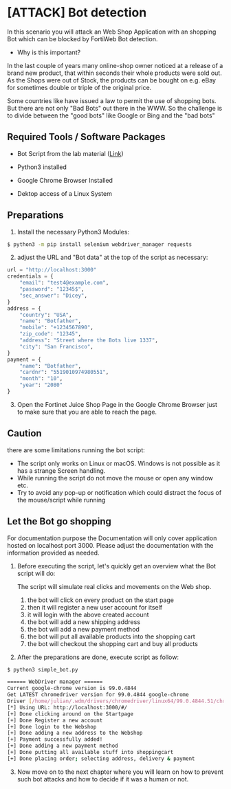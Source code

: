 # [ATTACK] Bot detection

In this scenario you will attack an Web Shop Application with an shopping Bot which can be blocked by FortiWeb Bot detection.

- Why is this important?

In the last couple of years many online-shop owner noticed at a release of a brand new product, that within seconds their whole products were sold out. As the Shops were out of Stock, the products can be bought on e.g. eBay for sometimes double or triple of the original price.

Some countries like have issued a law to permit the use of shopping bots. But there are not only "Bad Bots" out there in the WWW. So the challenge is to divide between the "good bots" like Google or Bing and the "bad bots"

## Required Tools / Software Packages

- Bot Script from the lab material ([Link](../Python_Scripts/simple_bot.py))

- Python3 installed
- Google Chrome Browser Installed
- Dektop access of a Linux System

## Preparations

1. Install the necessary Python3 Modules:

```bash
$ python3 -m pip install selenium webdriver_manager requests
```

2. adjust the URL and "Bot data" at the top of the script as necessary:

```python
url = "http://localhost:3000"
credentials = {
    "email": "test4@example.com",
    "password": "12345$",
    "sec_answer": "Dicey",
}
address = {
    "country": "USA",
    "name": "Botfather",
    "mobile": "+1234567890",
    "zip_code": "12345",
    "address": "Street where the Bots live 1337",
    "city": "San Francisco",
}
payment = {
    "name": "Botfather",
    "cardnr": "5519010974980551",
    "month": "10",
    "year": "2080"
}
```

3. Open the Fortinet Juice Shop Page in the Google Chrome Browser just to make sure that you are able to reach the page.

## Caution

there are some limitations running the bot script:

- The script only works on Linux or macOS. Windows is not possible as it has a strange Screen handling.
- While running the script do not move the mouse or open any window etc.
- Try to avoid any pop-up or notification which could distract the focus of the mouse/script while running



## Let the Bot go shopping

For documentation purpose the Documentation will only cover application hosted on localhost port 3000. Please adjust the documentation with the information provided as needed.

1. Before executing the script, let's quickly get an overview what the Bot script will do:

   The script will simulate real clicks and movements on the Web shop.

   1. the bot will click on every product on the start page
   2. then it will register a new user account for itself
   3. it will login with the above created account
   4. the bot will add a new shipping address
   5. the bot will add a new payment method
   6. the bot will put all available products into the shopping cart
   7. the bot will checkout the shopping cart and buy all products

2. After the preparations are done, execute script as follow:

```bash
$ python3 simple_bot.py

====== WebDriver manager ======
Current google-chrome version is 99.0.4844
Get LATEST chromedriver version for 99.0.4844 google-chrome
Driver [/home/julian/.wdm/drivers/chromedriver/linux64/99.0.4844.51/chromedriver] found in cache
[*] Using URL: http://localhost:3000/#/
[+] Done clicking around on the Startpage
[+] Done Register a new account
[+] Done login to the Webshop
[+] Done adding a new address to the Webshop
[+] Payment successfully added!
[+] Done adding a new payment method
[+] Done putting all available stuff into shoppingcart
[+] Done placing order; selecting address, delivery & payment

```

3. Now move on to the next chapter where you will learn on how to prevent such bot attacks and how to decide if it was a human or not.